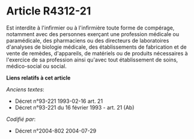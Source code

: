 # Article R4312-21

Est interdite à l'infirmier ou à l'infirmière toute forme de compérage, notamment avec des personnes exerçant une profession
médicale ou paramédicale, des pharmaciens ou des directeurs de laboratoires d'analyses de biologie médicale, des
établissements de fabrication et de vente de remèdes, d'appareils, de matériels ou de produits nécessaires à l'exercice de sa
profession ainsi qu'avec tout établissement de soins, médico-social ou social.

**Liens relatifs à cet article**

_Anciens textes_:

  - Décret n°93-221 1993-02-16 art. 21
  - Décret n°93-221 du 16 février 1993 - art. 21 (Ab)

_Codifié par_:

  - Décret n°2004-802 2004-07-29

